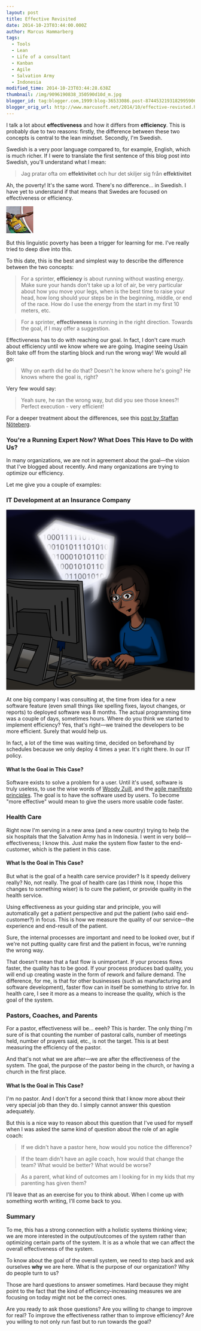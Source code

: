 ```yaml
---
layout: post
title: Effective Revisited
date: 2014-10-23T03:44:00.000Z
author: Marcus Hammarberg
tags:
  - Tools
  - Lean
  - Life of a consultant
  - Kanban
  - Agile
  - Salvation Army
  - Indonesia
modified_time: 2014-10-23T03:44:28.638Z
thumbnail: /img/9096190838_350590d10d_m.jpg
blogger_id: tag:blogger.com,1999:blog-36533086.post-8744532193182995906
blogger_orig_url: http://www.marcusoft.net/2014/10/effective-revisted.html
---
```


I talk a lot about **effectiveness** and how it differs from **efficiency**. This is probably due to two reasons: firstly, the difference between these two concepts is central to the lean mindset. Secondly, I'm Swedish.

Swedish is a very poor language compared to, for example, English, which is much richer. If I were to translate the first sentence of this blog post into Swedish, you'll understand what I mean:

> Jag pratar ofta om **effektivitet** och hur det skiljer sig från **effektivitet**

Ah, the poverty! It's the same word. There's no difference... in Swedish. I have yet to understand if that means that Swedes are focused on effectiveness or efficiency.

![A picture](/img/9096190838_350590d10d_m.jpg)

But this linguistic poverty has been a trigger for learning for me. I've really tried to deep dive into this.

To this date, this is the best and simplest way to describe the difference between the two concepts:

> For a sprinter, **efficiency** is about running without wasting energy. Make sure your hands don't take up a lot of air, be very particular about how you move your legs, when is the best time to raise your head, how long should your steps be in the beginning, middle, or end of the race. How do I use the energy from the start in my first 10 meters, etc.

> For a sprinter, **effectiveness** is running in the right direction. Towards the goal, if I may offer a suggestion.

Effectiveness has to do with reaching our goal. In fact, I don't care much about efficiency until we know where we are going. Imagine seeing Usain Bolt take off from the starting block and run the wrong way! We would all go:

> Why on earth did he do that? Doesn't he know where he's going? He knows where the goal is, right?

Very few would say:

> Yeah sure, he ran the wrong way, but did you see those knees?! Perfect execution - very efficient!

For a deeper treatment about the differences, see this [post by Staffan Nöteberg](http://blog.staffannoteberg.com/2014/06/12/efficiency-productivity-and-effectiveness/).

### You're a Running Expert Now? What Does This Have to Do with Us?

In many organizations, we are not in agreement about the goal—the vision that I've blogged about recently. And many organizations are trying to optimize our efficiency.

Let me give you a couple of examples:

### IT Development at an Insurance Company

![Programmer ink](/img/computer_programmer__ink_by_doctormo-d5q4fm1.png)

At one big company I was consulting at, the time from idea for a new software feature (even small things like spelling fixes, layout changes, or reports) to deployed software was 8 months. The actual programming time was a couple of days, sometimes hours. Where do you think we started to implement efficiency? Yes, that's right—we trained the developers to be more efficient. Surely that would help us.

In fact, a lot of the time was waiting time, decided on beforehand by schedules because we only deploy 4 times a year. It's right there. In our IT policy.

#### What Is the Goal in This Case?

Software exists to solve a problem for a user. Until it's used, software is truly useless, to use the wise words of [Woody Zuill](http://zuill.us/WoodyZuill/2012/09/16/agile-maxims-presentation-at-agile-open-socal-2012/), and the [agile manifesto principles](http://agilemanifesto.org/principles.html). The goal is to have the software used by users. To become "more effective" would mean to give the users more usable code faster.

### Health Care

Right now I'm serving in a new area (and a new country) trying to help the six hospitals that the Salvation Army has in Indonesia. I went in very bold—effectiveness; I know this. Just make the system flow faster to the end-customer, which is the patient in this case.

#### What Is the Goal in This Case?

But what is the goal of a health care service provider? Is it speedy delivery really? No, not really. The goal of health care (as I think now, I hope this changes to something wiser) is to cure the patient, or provide quality in the health service.

Using effectiveness as your guiding star and principle, you will automatically get a patient perspective and put the patient (who said end-customer?) in focus. This is how we measure the quality of our service—the experience and end-result of the patient.

Sure, the internal processes are important and need to be looked over, but if we're not putting quality care first and the patient in focus, we're running the wrong way.

That doesn't mean that a fast flow is unimportant. If your process flows faster, the quality has to be good. If your process produces bad quality, you will end up creating waste in the form of rework and failure demand. The difference, for me, is that for other businesses (such as manufacturing and software development), faster flow can in itself be something to strive for. In health care, I see it more as a means to increase the quality, which is the goal of the system.

### Pastors, Coaches, and Parents

For a pastor, effectiveness will be... eeeh? This is harder. The only thing I'm sure of is that counting the number of pastoral calls, number of meetings held, number of prayers said, etc., is not the target. This is at best measuring the efficiency of the pastor.

And that's not what we are after—we are after the effectiveness of the system. The goal, the purpose of the pastor being in the church, or having a church in the first place.

#### What Is the Goal in This Case?

I'm no pastor. And I don't for a second think that I know more about their very special job than they do. I simply cannot answer this question adequately.

But this is a nice way to reason about this question that I've used for myself when I was asked the same kind of question about the role of an agile coach:

> If we didn't have a pastor here, how would you notice the difference?

> If the team didn't have an agile coach, how would that change the team? What would be better? What would be worse?

> As a parent, what kind of outcomes am I looking for in my kids that my parenting has given them?

I'll leave that as an exercise for you to think about. When I come up with something worth writing, I'll come back to you.

### Summary

To me, this has a strong connection with a holistic systems thinking view; we are more interested in the output/outcomes of the system rather than optimizing certain parts of the system. It is as a whole that we can affect the overall effectiveness of the system.

To know about the goal of the overall system, we need to step back and ask ourselves **why** we are here. What is the purpose of our organization? Why do people turn to us?

Those are hard questions to answer sometimes. Hard because they might point to the fact that the kind of efficiency-increasing measures we are focusing on today might not be the correct ones.

Are you ready to ask those questions? Are you willing to change to improve for real? To improve the effectiveness rather than to improve efficiency? Are you willing to not only run fast but to run towards the goal?
